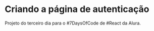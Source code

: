 # Criando a página de autenticação

Projeto do terceiro dia para o #7DaysOfCode de #React da Alura.

